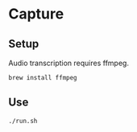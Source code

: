 # Capture
## Setup
Audio transcription requires ffmpeg.
```
brew install ffmpeg
```

## Use
```
./run.sh
```
